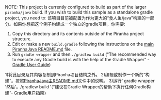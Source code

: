 NOTE: This project is currently configured to build as part of the larger `piranha/java` build. If you wish to build this sample as a standalone gradle project, you need to:
该项目目前被配置为作为更大的“食人鱼/java”构建的一部分。如果你想把这个例子构建成一个独立的gradle项目，你需要:

1) Copy this directory and its contents outside of the Piranha project structure.
2) Edit or make a new `build.gradle` following the instructions on the [main PiranhaJava README.md](../README.md) file.
3) Run `gradle wrapper` and then `./gradlew build` ("The recommended way to execute any Gradle build is with the help of the Gradle Wrapper" - [Gradle User Guide](https://docs.gradle.org/current/userguide/gradle_wrapper.html))

1)将此目录及其内容复制到Piranha项目结构之外。
2)编辑或制作一个新的“构建”。按照[PiranhaJava主README.md](../README.md)文件中的说明。
3)运行' gradle wrapper '然后'。/gradlew build '(“建议在Gradle Wrapper的帮助下执行任何Gradle构建”-
[Gradle用户指南](https://docs.gradle.org/current/userguide/gradle_wrapper.html))